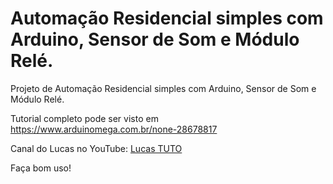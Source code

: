 # Automação Residencial simples com Arduino, Sensor de Som e Módulo Relé. 
Projeto de Automação Residencial simples com Arduino, Sensor de Som e Módulo Relé. 

Tutorial completo pode ser visto em https://www.arduinomega.com.br/none-28678817

Canal do Lucas no YouTube: <a href="https://www.youtube.com/channel/UCpzWDkPHItOZmSwY7B4Gv0g" target="_blank">Lucas TUTO</a>

Faça bom uso!
